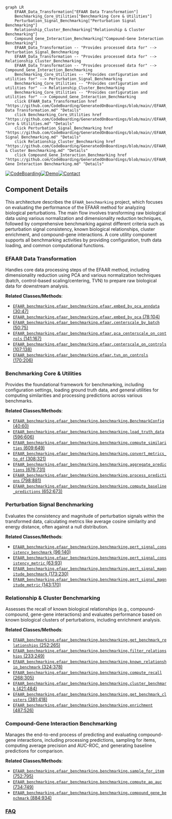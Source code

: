 ```mermaid
graph LR
    EFAAR_Data_Transformation["EFAAR Data Transformation"]
    Benchmarking_Core_Utilities["Benchmarking Core & Utilities"]
    Perturbation_Signal_Benchmarking["Perturbation Signal Benchmarking"]
    Relationship_Cluster_Benchmarking["Relationship & Cluster Benchmarking"]
    Compound_Gene_Interaction_Benchmarking["Compound-Gene Interaction Benchmarking"]
    EFAAR_Data_Transformation -- "Provides processed data for" --> Perturbation_Signal_Benchmarking
    EFAAR_Data_Transformation -- "Provides processed data for" --> Relationship_Cluster_Benchmarking
    EFAAR_Data_Transformation -- "Provides processed data for" --> Compound_Gene_Interaction_Benchmarking
    Benchmarking_Core_Utilities -- "Provides configuration and utilities for" --> Perturbation_Signal_Benchmarking
    Benchmarking_Core_Utilities -- "Provides configuration and utilities for" --> Relationship_Cluster_Benchmarking
    Benchmarking_Core_Utilities -- "Provides configuration and utilities for" --> Compound_Gene_Interaction_Benchmarking
    click EFAAR_Data_Transformation href "https://github.com/CodeBoarding/GeneratedOnBoardings/blob/main//EFAAR_benchmarking/EFAAR Data Transformation.md" "Details"
    click Benchmarking_Core_Utilities href "https://github.com/CodeBoarding/GeneratedOnBoardings/blob/main//EFAAR_benchmarking/Benchmarking Core & Utilities.md" "Details"
    click Perturbation_Signal_Benchmarking href "https://github.com/CodeBoarding/GeneratedOnBoardings/blob/main//EFAAR_benchmarking/Perturbation Signal Benchmarking.md" "Details"
    click Relationship_Cluster_Benchmarking href "https://github.com/CodeBoarding/GeneratedOnBoardings/blob/main//EFAAR_benchmarking/Relationship & Cluster Benchmarking.md" "Details"
    click Compound_Gene_Interaction_Benchmarking href "https://github.com/CodeBoarding/GeneratedOnBoardings/blob/main//EFAAR_benchmarking/Compound-Gene Interaction Benchmarking.md" "Details"
```
[![CodeBoarding](https://img.shields.io/badge/Generated%20by-CodeBoarding-9cf?style=flat-square)](https://github.com/CodeBoarding/CodeBoarding)[![Demo](https://img.shields.io/badge/Try%20our-Demo-blue?style=flat-square)](https://www.codeboarding.org/demo)[![Contact](https://img.shields.io/badge/Contact%20us%20-%20contact@codeboarding.org-lightgrey?style=flat-square)](mailto:contact@codeboarding.org)

## Component Details

This architecture describes the `EFAAR_benchmarking` project, which focuses on evaluating the performance of the EFAAR method for analyzing biological perturbations. The main flow involves transforming raw biological data using various normalization and dimensionality reduction techniques, followed by comprehensive benchmarking against different criteria such as perturbation signal consistency, known biological relationships, cluster enrichment, and compound-gene interactions. A core utility component supports all benchmarking activities by providing configuration, truth data loading, and common computational functions.

### EFAAR Data Transformation
Handles core data processing steps of the EFAAR method, including dimensionality reduction using PCA and various normalization techniques (batch, control-based scaling/centering, TVN) to prepare raw biological data for downstream analysis.


**Related Classes/Methods**:

- <a href="https://github.com/recursionpharma/EFAAR_benchmarking/blob/master/efaar_benchmarking/efaar.py#L30-L47" target="_blank" rel="noopener noreferrer">`EFAAR_benchmarking.efaar_benchmarking.efaar.embed_by_pca_anndata` (30:47)</a>
- <a href="https://github.com/recursionpharma/EFAAR_benchmarking/blob/master/efaar_benchmarking/efaar.py#L78-L104" target="_blank" rel="noopener noreferrer">`EFAAR_benchmarking.efaar_benchmarking.efaar.embed_by_pca` (78:104)</a>
- <a href="https://github.com/recursionpharma/EFAAR_benchmarking/blob/master/efaar_benchmarking/efaar.py#L50-L75" target="_blank" rel="noopener noreferrer">`EFAAR_benchmarking.efaar_benchmarking.efaar.centerscale_by_batch` (50:75)</a>
- <a href="https://github.com/recursionpharma/EFAAR_benchmarking/blob/master/efaar_benchmarking/efaar.py#L141-L167" target="_blank" rel="noopener noreferrer">`EFAAR_benchmarking.efaar_benchmarking.efaar.pca_centerscale_on_controls` (141:167)</a>
- <a href="https://github.com/recursionpharma/EFAAR_benchmarking/blob/master/efaar_benchmarking/efaar.py#L107-L138" target="_blank" rel="noopener noreferrer">`EFAAR_benchmarking.efaar_benchmarking.efaar.centerscale_on_controls` (107:138)</a>
- <a href="https://github.com/recursionpharma/EFAAR_benchmarking/blob/master/efaar_benchmarking/efaar.py#L170-L206" target="_blank" rel="noopener noreferrer">`EFAAR_benchmarking.efaar_benchmarking.efaar.tvn_on_controls` (170:206)</a>


### Benchmarking Core & Utilities
Provides the foundational framework for benchmarking, including configuration settings, loading ground truth data, and general utilities for computing similarities and processing predictions across various benchmarks.


**Related Classes/Methods**:

- <a href="https://github.com/recursionpharma/EFAAR_benchmarking/blob/master/efaar_benchmarking/benchmarking.py#L40-L60" target="_blank" rel="noopener noreferrer">`EFAAR_benchmarking.efaar_benchmarking.benchmarking.BenchmarkConfig` (40:60)</a>
- <a href="https://github.com/recursionpharma/EFAAR_benchmarking/blob/master/efaar_benchmarking/benchmarking.py#L596-L606" target="_blank" rel="noopener noreferrer">`EFAAR_benchmarking.efaar_benchmarking.benchmarking.load_truth_data` (596:606)</a>
- <a href="https://github.com/recursionpharma/EFAAR_benchmarking/blob/master/efaar_benchmarking/benchmarking.py#L609-L649" target="_blank" rel="noopener noreferrer">`EFAAR_benchmarking.efaar_benchmarking.benchmarking.compute_similarities` (609:649)</a>
- <a href="https://github.com/recursionpharma/EFAAR_benchmarking/blob/master/efaar_benchmarking/benchmarking.py#L308-L321" target="_blank" rel="noopener noreferrer">`EFAAR_benchmarking.efaar_benchmarking.benchmarking.convert_metrics_to_df` (308:321)</a>
- <a href="https://github.com/recursionpharma/EFAAR_benchmarking/blob/master/efaar_benchmarking/benchmarking.py#L676-L731" target="_blank" rel="noopener noreferrer">`EFAAR_benchmarking.efaar_benchmarking.benchmarking.aggregate_predictions` (676:731)</a>
- <a href="https://github.com/recursionpharma/EFAAR_benchmarking/blob/master/efaar_benchmarking/benchmarking.py#L798-L881" target="_blank" rel="noopener noreferrer">`EFAAR_benchmarking.efaar_benchmarking.benchmarking.process_predictions` (798:881)</a>
- <a href="https://github.com/recursionpharma/EFAAR_benchmarking/blob/master/efaar_benchmarking/benchmarking.py#L652-L673" target="_blank" rel="noopener noreferrer">`EFAAR_benchmarking.efaar_benchmarking.benchmarking.compute_baseline_predictions` (652:673)</a>


### Perturbation Signal Benchmarking
Evaluates the consistency and magnitude of perturbation signals within the transformed data, calculating metrics like average cosine similarity and energy distance, often against a null distribution.


**Related Classes/Methods**:

- <a href="https://github.com/recursionpharma/EFAAR_benchmarking/blob/master/efaar_benchmarking/benchmarking.py#L96-L140" target="_blank" rel="noopener noreferrer">`EFAAR_benchmarking.efaar_benchmarking.benchmarking.pert_signal_consistency_benchmark` (96:140)</a>
- <a href="https://github.com/recursionpharma/EFAAR_benchmarking/blob/master/efaar_benchmarking/benchmarking.py#L63-L93" target="_blank" rel="noopener noreferrer">`EFAAR_benchmarking.efaar_benchmarking.benchmarking.pert_signal_consistency_metric` (63:93)</a>
- <a href="https://github.com/recursionpharma/EFAAR_benchmarking/blob/master/efaar_benchmarking/benchmarking.py#L173-L230" target="_blank" rel="noopener noreferrer">`EFAAR_benchmarking.efaar_benchmarking.benchmarking.pert_signal_magnitude_benchmark` (173:230)</a>
- <a href="https://github.com/recursionpharma/EFAAR_benchmarking/blob/master/efaar_benchmarking/benchmarking.py#L143-L170" target="_blank" rel="noopener noreferrer">`EFAAR_benchmarking.efaar_benchmarking.benchmarking.pert_signal_magnitude_metric` (143:170)</a>


### Relationship & Cluster Benchmarking
Assesses the recall of known biological relationships (e.g., compound-compound, gene-gene interactions) and evaluates performance based on known biological clusters of perturbations, including enrichment analysis.


**Related Classes/Methods**:

- <a href="https://github.com/recursionpharma/EFAAR_benchmarking/blob/master/efaar_benchmarking/benchmarking.py#L252-L265" target="_blank" rel="noopener noreferrer">`EFAAR_benchmarking.efaar_benchmarking.benchmarking.get_benchmark_relationships` (252:265)</a>
- <a href="https://github.com/recursionpharma/EFAAR_benchmarking/blob/master/efaar_benchmarking/benchmarking.py#L233-L249" target="_blank" rel="noopener noreferrer">`EFAAR_benchmarking.efaar_benchmarking.benchmarking.filter_relationships` (233:249)</a>
- <a href="https://github.com/recursionpharma/EFAAR_benchmarking/blob/master/efaar_benchmarking/benchmarking.py#L324-L378" target="_blank" rel="noopener noreferrer">`EFAAR_benchmarking.efaar_benchmarking.benchmarking.known_relationship_benchmark` (324:378)</a>
- <a href="https://github.com/recursionpharma/EFAAR_benchmarking/blob/master/efaar_benchmarking/benchmarking.py#L268-L305" target="_blank" rel="noopener noreferrer">`EFAAR_benchmarking.efaar_benchmarking.benchmarking.compute_recall` (268:305)</a>
- <a href="https://github.com/recursionpharma/EFAAR_benchmarking/blob/master/efaar_benchmarking/benchmarking.py#L421-L484" target="_blank" rel="noopener noreferrer">`EFAAR_benchmarking.efaar_benchmarking.benchmarking.cluster_benchmark` (421:484)</a>
- <a href="https://github.com/recursionpharma/EFAAR_benchmarking/blob/master/efaar_benchmarking/benchmarking.py#L381-L418" target="_blank" rel="noopener noreferrer">`EFAAR_benchmarking.efaar_benchmarking.benchmarking.get_benchmark_clusters` (381:418)</a>
- <a href="https://github.com/recursionpharma/EFAAR_benchmarking/blob/master/efaar_benchmarking/benchmarking.py#L487-L526" target="_blank" rel="noopener noreferrer">`EFAAR_benchmarking.efaar_benchmarking.benchmarking.enrichment` (487:526)</a>


### Compound-Gene Interaction Benchmarking
Manages the end-to-end process of predicting and evaluating compound-gene interactions, including processing predictions, sampling for items, computing average precision and AUC-ROC, and generating baseline predictions for comparison.


**Related Classes/Methods**:

- <a href="https://github.com/recursionpharma/EFAAR_benchmarking/blob/master/efaar_benchmarking/benchmarking.py#L752-L795" target="_blank" rel="noopener noreferrer">`EFAAR_benchmarking.efaar_benchmarking.benchmarking.sample_for_item` (752:795)</a>
- <a href="https://github.com/recursionpharma/EFAAR_benchmarking/blob/master/efaar_benchmarking/benchmarking.py#L734-L749" target="_blank" rel="noopener noreferrer">`EFAAR_benchmarking.efaar_benchmarking.benchmarking.compute_ap_auc` (734:749)</a>
- <a href="https://github.com/recursionpharma/EFAAR_benchmarking/blob/master/efaar_benchmarking/benchmarking.py#L884-L934" target="_blank" rel="noopener noreferrer">`EFAAR_benchmarking.efaar_benchmarking.benchmarking.compound_gene_benchmark` (884:934)</a>




### [FAQ](https://github.com/CodeBoarding/GeneratedOnBoardings/tree/main?tab=readme-ov-file#faq)